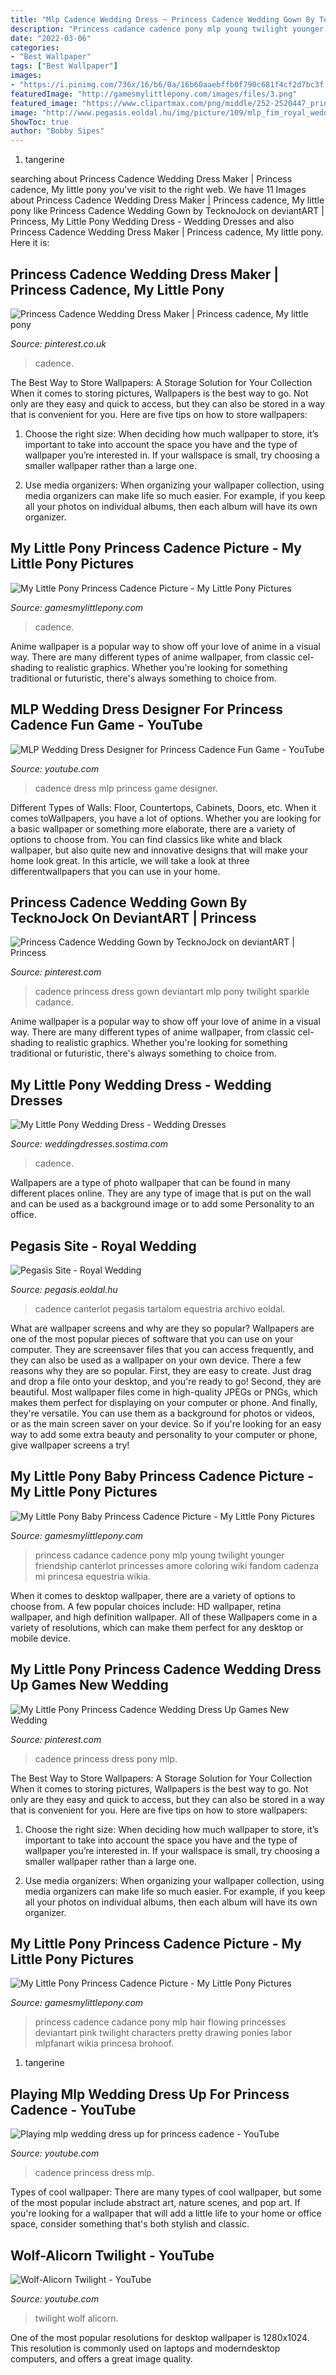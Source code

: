 ```yaml
---
title: "Mlp Cadence Wedding Dress ~ Princess Cadence Wedding Gown By Tecknojock On Deviantart"
description: "Princess cadance cadence pony mlp young twilight younger friendship canterlot princesses amore coloring wiki fandom cadenza mi princesa equestria wikia"
date: "2022-03-06"
categories:
- "Best Wallpaper"
tags: ["Best Wallpaper"]
images:
- "https://i.pinimg.com/736x/16/b6/0a/16b60aaebffb0f790c681f4cf2d7bc3f.jpg"
featuredImage: "http://gamesmylittlepony.com/images/files/3.png"
featured_image: "https://www.clipartmax.com/png/middle/252-2520447_princess-cadence-wedding-gown-by-tecknojock-on-deviantart-my-little-pony-princess.png"
image: "http://www.pegasis.eoldal.hu/img/picture/109/mlp_fim_royal_wedding.jpg"
ShowToc: true
author: "Bobby Sipes"
---
```



1. tangerine 

	

		
searching about Princess Cadence Wedding Dress Maker | Princess cadence, My little pony you've visit to the right web. We have 11 Images about Princess Cadence Wedding Dress Maker | Princess cadence, My little pony like Princess Cadence Wedding Gown by TecknoJock on deviantART | Princess, My Little Pony Wedding Dress - Wedding Dresses and also Princess Cadence Wedding Dress Maker | Princess cadence, My little pony. Here it is:
		
    
## Princess Cadence Wedding Dress Maker | Princess Cadence, My Little Pony

<img loading=lazy src="https://i.pinimg.com/736x/16/b6/0a/16b60aaebffb0f790c681f4cf2d7bc3f.jpg" onerror="this.onerror=null;this.src='https://tse1.mm.bing.net/th?id=OIP.CXJY6kew6Q1rwjx_qsgBtwHaIt&amp;pid=15.1';" alt="Princess Cadence Wedding Dress Maker | Princess cadence, My little pony">

_Source: pinterest.co.uk_

>cadence. 

	

The Best Way to Store Wallpapers: A Storage Solution for Your Collection
When it comes to storing pictures, Wallpapers is the best way to go. Not only are they easy and quick to access, but they can also be stored in a way that is convenient for you. Here are five tips on how to store wallpapers:
1) Choose the right size: When deciding how much wallpaper to store, it’s important to take into account the space you have and the type of wallpaper you’re interested in. If your wallspace is small, try choosing a smaller wallpaper rather than a large one.

2) Use media organizers: When organizing your wallpaper collection, using media organizers can make life so much easier. For example, if you keep all your photos on individual albums, then each album will have its own organizer.

    
## My Little Pony Princess Cadence Picture - My Little Pony Pictures

<img loading=lazy src="https://gamesmylittlepony.com/images/files/2.png" onerror="this.onerror=null;this.src='https://tse4.mm.bing.net/th?id=OIP.fKPEJZ5ozehe5uDD36VZSQAAAA&amp;pid=15.1';" alt="My Little Pony Princess Cadence Picture - My Little Pony Pictures">

_Source: gamesmylittlepony.com_

>cadence. 

	

Anime wallpaper is a popular way to show off your love of anime in a visual way. There are many different types of anime wallpaper, from classic cel-shading to realistic graphics. Whether you're looking for something traditional or futuristic, there's always something to choice from.

    
## MLP Wedding Dress Designer For Princess Cadence Fun Game - YouTube

<img loading=lazy src="https://i.ytimg.com/vi/cw6AHPbjIfw/maxresdefault.jpg" onerror="this.onerror=null;this.src='https://tse1.mm.bing.net/th?id=OIP.AiThJg5QaSvXg8GZAGQlPwHaEK&amp;pid=15.1';" alt="MLP Wedding Dress Designer for Princess Cadence Fun Game - YouTube">

_Source: youtube.com_

>cadence dress mlp princess game designer. 

	

Different Types of Walls: Floor, Countertops, Cabinets, Doors, etc.
When it comes toWallpapers, you have a lot of options. Whether you are looking for a basic wallpaper or something more elaborate, there are a variety of options to choose from. You can find classics like white and black wallpaper, but also quite new and innovative designs that will make your home look great. In this article, we will take a look at three differentwallpapers that you can use in your home.

    
## Princess Cadence Wedding Gown By TecknoJock On DeviantART | Princess

<img loading=lazy src="https://i.pinimg.com/736x/0c/b1/01/0cb1010cc670a19cdcfeb2c30a50b062--a-dress-princess-cadence.jpg" onerror="this.onerror=null;this.src='https://tse4.mm.bing.net/th?id=OIP.GMOe6Y_empSuLrBb4dzyAQHaL4&amp;pid=15.1';" alt="Princess Cadence Wedding Gown by TecknoJock on deviantART | Princess">

_Source: pinterest.com_

>cadence princess dress gown deviantart mlp pony twilight sparkle cadance. 

	

Anime wallpaper is a popular way to show off your love of anime in a visual way. There are many different types of anime wallpaper, from classic cel-shading to realistic graphics. Whether you're looking for something traditional or futuristic, there's always something to choice from.

    
## My Little Pony Wedding Dress - Wedding Dresses

<img loading=lazy src="https://www.clipartmax.com/png/middle/252-2520447_princess-cadence-wedding-gown-by-tecknojock-on-deviantart-my-little-pony-princess.png" onerror="this.onerror=null;this.src='https://tse4.mm.bing.net/th?id=OIP.WH0mxia2fQ1hiPoEVnxpaAHaMO&amp;pid=15.1';" alt="My Little Pony Wedding Dress - Wedding Dresses">

_Source: weddingdresses.sostima.com_

>cadence. 

	



Wallpapers are a type of photo wallpaper that can be found in many different places online. They are any type of image that is put on the wall and can be used as a background image or to add some Personality to an office.

    
## Pegasis Site - Royal Wedding

<img loading=lazy src="http://www.pegasis.eoldal.hu/img/picture/109/mlp_fim_royal_wedding.jpg" onerror="this.onerror=null;this.src='https://tse4.mm.bing.net/th?id=OIP.8RXNZViR-K9eBm1VeTFiGAHaEl&amp;pid=15.1';" alt="Pegasis Site - Royal Wedding">

_Source: pegasis.eoldal.hu_

>cadence canterlot pegasis tartalom equestria archivo eoldal. 

	

What are wallpaper screens and why are they so popular?
Wallpapers are one of the most popular pieces of software that you can use on your computer. They are screensaver files that you can access frequently, and they can also be used as a wallpaper on your own device. There a few reasons why they are so popular. First, they are easy to create. Just drag and drop a file onto your desktop, and you're ready to go! Second, they are beautiful. Most wallpaper files come in high-quality JPEGs or PNGs, which makes them perfect for displaying on your computer or phone. And finally, they're versatile. You can use them as a background for photos or videos, or as the main screen saver on your device. So if you're looking for an easy way to add some extra beauty and personality to your computer or phone, give wallpaper screens a try!

    
## My Little Pony Baby Princess Cadence Picture - My Little Pony Pictures

<img loading=lazy src="http://gamesmylittlepony.com/images/files/4047.jpg" onerror="this.onerror=null;this.src='https://tse4.mm.bing.net/th?id=OIP.bm8YIWgm2Sau9ur3SPoFqAAAAA&amp;pid=15.1';" alt="My Little Pony Baby Princess Cadence Picture - My Little Pony Pictures">

_Source: gamesmylittlepony.com_

>princess cadance cadence pony mlp young twilight younger friendship canterlot princesses amore coloring wiki fandom cadenza mi princesa equestria wikia. 

	

When it comes to desktop wallpaper, there are a variety of options to choose from. A few popular choices include: HD wallpaper, retina wallpaper, and high definition wallpaper. All of these Wallpapers come in a variety of resolutions, which can make them perfect for any desktop or mobile device. 

    
## My Little Pony Princess Cadence Wedding Dress Up Games New Wedding

<img loading=lazy src="https://i.pinimg.com/736x/88/21/e3/8821e30221abf60fa3c9053670fc7361.jpg" onerror="this.onerror=null;this.src='https://tse1.mm.bing.net/th?id=OIP.CEjk98Bdkq5morigBm5PeQHaFj&amp;pid=15.1';" alt="My Little Pony Princess Cadence Wedding Dress Up Games New Wedding">

_Source: pinterest.com_

>cadence princess dress pony mlp. 

	

The Best Way to Store Wallpapers: A Storage Solution for Your Collection
When it comes to storing pictures, Wallpapers is the best way to go. Not only are they easy and quick to access, but they can also be stored in a way that is convenient for you. Here are five tips on how to store wallpapers:
1) Choose the right size: When deciding how much wallpaper to store, it’s important to take into account the space you have and the type of wallpaper you’re interested in. If your wallspace is small, try choosing a smaller wallpaper rather than a large one.

2) Use media organizers: When organizing your wallpaper collection, using media organizers can make life so much easier. For example, if you keep all your photos on individual albums, then each album will have its own organizer.

    
## My Little Pony Princess Cadence Picture - My Little Pony Pictures

<img loading=lazy src="http://gamesmylittlepony.com/images/files/3.png" onerror="this.onerror=null;this.src='https://tse4.mm.bing.net/th?id=OIP.DFzCxdrc8U7pCbOGwESGhAHaGm&amp;pid=15.1';" alt="My Little Pony Princess Cadence Picture - My Little Pony Pictures">

_Source: gamesmylittlepony.com_

>princess cadence cadance pony mlp hair flowing princesses deviantart pink twilight characters pretty drawing ponies labor mlpfanart wikia princesa brohoof. 

	

1. tangerine 

    
## Playing Mlp Wedding Dress Up For Princess Cadence - YouTube

<img loading=lazy src="https://i.ytimg.com/vi/gYefWDQoZV0/maxresdefault.jpg" onerror="this.onerror=null;this.src='https://tse2.mm.bing.net/th?id=OIP.olN5Un1_0zIzQZ9N7t9AxgHaEK&amp;pid=15.1';" alt="Playing mlp wedding dress up for princess cadence - YouTube">

_Source: youtube.com_

>cadence princess dress mlp. 

	

Types of cool wallpaper:
There are many types of cool wallpaper, but some of the most popular include abstract art, nature scenes, and pop art. If you're looking for a wallpaper that will add a little life to your home or office space, consider something that's both stylish and classic.

    
## Wolf-Alicorn Twilight - YouTube

<img loading=lazy src="https://i.ytimg.com/vi/xL2H6How0vA/maxresdefault.jpg" onerror="this.onerror=null;this.src='https://tse3.mm.bing.net/th?id=OIP.4g-Iv5oyXG-ABIVAOcFLoAHaEK&amp;pid=15.1';" alt="Wolf-Alicorn Twilight - YouTube">

_Source: youtube.com_

>twilight wolf alicorn. 

	

One of the most popular resolutions for desktop wallpaper is 1280x1024. This resolution is commonly used on laptops and moderndesktop computers, and offers a great image quality.


